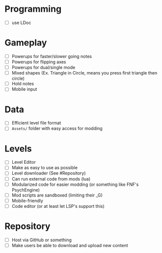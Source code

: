 # Programming
- [ ] use LDoc

# Gameplay
- [ ] Powerups for faster/slower going notes
- [ ] Powerups for flipping axes
- [ ] Powerups for dual/single mode
- [ ] Mixed shapes (Ex. Triangle in Circle, means you press first triangle then circle)
- [ ] Hold notes
- [ ] Mobile input

# Data
- [ ] Efficient level file format
- [ ] `Assets/` folder with easy access for modding

# Levels
- [ ] Level Editor
- [ ] Make as easy to use as possible
- [ ] Level downloader (See #Repository)
- [ ] Can run external code from mods (lua)
- [ ] Modularized code for easier modding (or something like FNF's PsychEngine)
- [ ] Mod scripts are sandboxed (limiting their _G)
- [ ] Mobile-friendly
- [ ] Code editor (or at least let LSP's support this)

# Repository
- [ ] Host via GitHub or something
- [ ] Make users be able to download and upload new content
